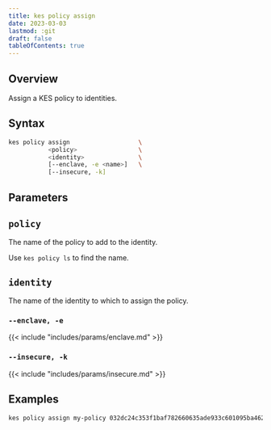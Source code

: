 ```yaml
---
title: kes policy assign
date: 2023-03-03
lastmod: :git
draft: false
tableOfContents: true
---
```


## Overview

Assign a KES policy to identities.

## Syntax

```sh
kes policy assign                   \
           <policy>                 \
           <identity>               \
           [--enclave, -e <name>]   \
           [--insecure, -k]
```

## Parameters

## `policy`

The name of the policy to add to the identity.

Use `kes policy ls` to find the name.

## `identity`

The name of the identity to which to assign the policy.

### `--enclave, -e`

{{< include "includes/params/enclave.md" >}}

### `--insecure, -k`

{{< include "includes/params/insecure.md" >}}

## Examples

```sh {.copy}
kes policy assign my-policy 032dc24c353f1baf782660635ade933c601095ba462a44d1484a511c4271e212
```
